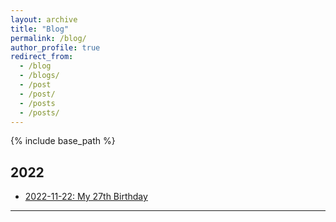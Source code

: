 ```yaml
---
layout: archive
title: "Blog"
permalink: /blog/
author_profile: true
redirect_from:
  - /blog
  - /blogs/
  - /post
  - /post/
  - /posts
  - /posts/
---
```


<script src="https://polyfill.io/v3/polyfill.min.js?features=es6"></script>
<script id="MathJax-script" async src="https://cdn.jsdelivr.net/npm/mathjax@3/es5/tex-mml-chtml.js"></script>
<script>
MathJax = {
  tex: {
    inlineMath: [['$', '$']],
    processEscapes: true
  }
};
</script>

{% include base_path %}

<h2 id="yyw-blog-2022">2022</h2>

- [2022-11-22: My 27th Birthday](https://yuweiyin.github.io/blog/2022-11-22-My-27th-Birthday)

---
